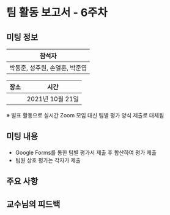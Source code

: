# 팀 활동 보고서 - 6주차
## 미팅 정보
|참석자|
|-|
|박동준, 성주원, 손열혼, 박준엽|

|장소|시간|
|-|-|
||2021년 10월 21일|

※ 발표 활동으로 실시간 Zoom 모임 대신 팀별 평가 양식 제출로 대체됨

## 미팅 내용
- Google Forms를 통한 팀별 평가서 제출 후 합산하여 평가 제출
- 팀원 상호 평가는 각자가 제출

## 주요 사항

## 교수님의 피드백
